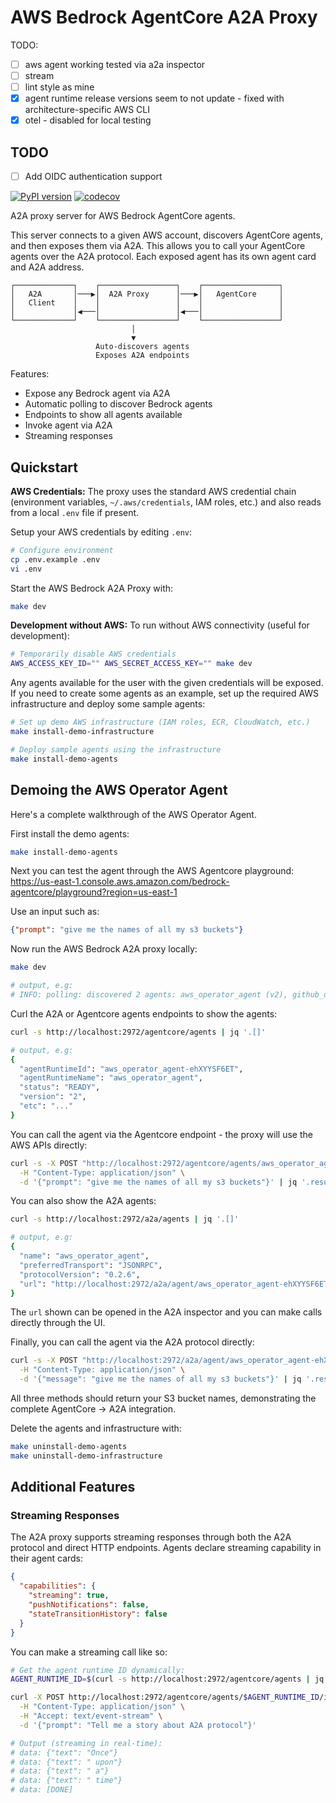 # AWS Bedrock AgentCore A2A Proxy

TODO:

- [ ] aws agent working tested via a2a inspector
- [ ] stream
- [ ] lint style as mine
- [x] agent runtime release versions seem to not update - fixed with architecture-specific AWS CLI
- [x] otel - disabled for local testing

## TODO

- [ ] Add OIDC authentication support

[![PyPI version](https://badge.fury.io/py/aws-bedrock-a2a-proxy.svg)](https://badge.fury.io/py/aws-bedrock-a2a-proxy)
[![codecov](https://codecov.io/gh/dwmkerr/aws-bedrock-a2a-proxy/branch/main/graph/badge.svg)](https://codecov.io/gh/dwmkerr/aws-bedrock-a2a-proxy)

A2A proxy server for AWS Bedrock AgentCore agents.

This server connects to a given AWS account, discovers AgentCore agents, and then exposes them via A2A. This allows you to call your AgentCore agents over the A2A protocol. Each exposed agent has its own agent card and A2A address.

```
┌─────────────┐    ┌─────────────────┐    ┌─────────────────┐
│   A2A       │───▶│  A2A Proxy      │───▶│   AgentCore     │
│   Client    │    │                 │    │                 │
│             │◀───│                 │◀───│                 │
└─────────────┘    └─────────────────┘    └─────────────────┘
                           │
                           ▼
                   Auto-discovers agents
                   Exposes A2A endpoints
```

Features:

- Expose any Bedrock agent via A2A
- Automatic polling to discover Bedrock agents
- Endpoints to show all agents available
- Invoke agent via A2A
- Streaming responses

## Quickstart

**AWS Credentials:** The proxy uses the standard AWS credential chain (environment variables, `~/.aws/credentials`, IAM roles, etc.) and also reads from a local `.env` file if present.

Setup your AWS credentials by editing `.env`:

```bash
# Configure environment
cp .env.example .env
vi .env
```

Start the AWS Bedrock A2A Proxy with:

```bash
make dev
```

**Development without AWS:** To run without AWS connectivity (useful for development):

```bash
# Temporarily disable AWS credentials
AWS_ACCESS_KEY_ID="" AWS_SECRET_ACCESS_KEY="" make dev
```

Any agents available for the user with the given credentials will be exposed. If you need to create some agents as an example, set up the required AWS infrastructure and deploy some sample agents:

```bash
# Set up demo AWS infrastructure (IAM roles, ECR, CloudWatch, etc.)
make install-demo-infrastructure

# Deploy sample agents using the infrastructure
make install-demo-agents
```

## Demoing the AWS Operator Agent

Here's a complete walkthrough of the AWS Operator Agent.

First install the demo agents:

```bash
make install-demo-agents
```

Next you can test the agent through the AWS Agentcore playground: https://us-east-1.console.aws.amazon.com/bedrock-agentcore/playground?region=us-east-1

Use an input such as:

```json
{"prompt": "give me the names of all my s3 buckets"}
```

Now run the AWS Bedrock A2A proxy locally:

```bash
make dev

# output, e.g:
# INFO: polling: discovered 2 agents: aws_operator_agent (v2), github_dev_assistant (v2)
```

Curl the A2A or Agentcore agents endpoints to show the agents:

```bash
curl -s http://localhost:2972/agentcore/agents | jq '.[]'

# output, e.g:
{
  "agentRuntimeId": "aws_operator_agent-ehXYYSF6ET",
  "agentRuntimeName": "aws_operator_agent",
  "status": "READY",
  "version": "2",
  "etc": "..."
}
```

You can call the agent via the Agentcore endpoint - the proxy will use the AWS APIs directly:

```bash
curl -s -X POST "http://localhost:2972/agentcore/agents/aws_operator_agent-ehXYYSF6ET/invoke" \
  -H "Content-Type: application/json" \
  -d '{"prompt": "give me the names of all my s3 buckets"}' | jq '.result.content[0].text'
```

You can also show the A2A agents:

```bash
curl -s http://localhost:2972/a2a/agents | jq '.[]'

# output, e.g:
{
  "name": "aws_operator_agent",
  "preferredTransport": "JSONRPC",
  "protocolVersion": "0.2.6",
  "url": "http://localhost:2972/a2a/agent/aws_operator_agent-ehXYYSF6ET"
}
```

The `url` shown can be opened in the A2A inspector and you can make calls directly through the UI.

Finally, you can call the agent via the A2A protocol directly:

```bash
curl -s -X POST "http://localhost:2972/a2a/agent/aws_operator_agent-ehXYYSF6ET" \
  -H "Content-Type: application/json" \
  -d '{"message": "give me the names of all my s3 buckets"}' | jq '.result.parts[0].text'
```

All three methods should return your S3 bucket names, demonstrating the complete AgentCore → A2A integration.

Delete the agents and infrastructure with:

```bash
make uninstall-demo-agents
make uninstall-demo-infrastructure
```

## Additional Features

### Streaming Responses

The A2A proxy supports streaming responses through both the A2A protocol and direct HTTP endpoints. Agents declare streaming capability in their agent cards:

```json
{
  "capabilities": {
    "streaming": true,
    "pushNotifications": false,
    "stateTransitionHistory": false
  }
}
```

You can make a streaming call like so:

```bash
# Get the agent runtime ID dynamically:
AGENT_RUNTIME_ID=$(curl -s http://localhost:2972/agentcore/agents | jq -r '.[0].agentRuntimeId')

curl -X POST http://localhost:2972/agentcore/agents/$AGENT_RUNTIME_ID/invoke-stream \
  -H "Content-Type: application/json" \
  -H "Accept: text/event-stream" \
  -d '{"prompt": "Tell me a story about A2A protocol"}'

# Output (streaming in real-time):
# data: {"text": "Once"}
# data: {"text": " upon"}
# data: {"text": " a"}
# data: {"text": " time"}
# data: [DONE]
```

